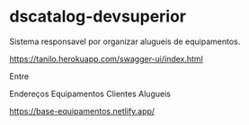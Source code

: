 # dscatalog-devsuperior

Sistema responsavel por organizar alugueis de equipamentos.

https://tanilo.herokuapp.com/swagger-ui/index.html

Entre

Endereços
Equipamentos
Clientes
Alugueis

https://base-equipamentos.netlify.app/
